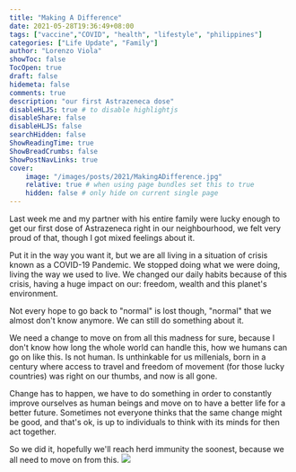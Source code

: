 ```yaml
---
title: "Making A Difference"
date: 2021-05-28T19:36:49+08:00
tags: ["vaccine","COVID", "health", "lifestyle", "philippines"]
categories: ["Life Update", "Family"]
author: "Lorenzo Viola"
showToc: false
TocOpen: true
draft: false
hidemeta: false
comments: true
description: "our first Astrazeneca dose"
disableHLJS: true # to disable highlightjs
disableShare: false
disableHLJS: false
searchHidden: false
ShowReadingTime: true
ShowBreadCrumbs: false
ShowPostNavLinks: true
cover:
    image: "/images/posts/2021/MakingADifference.jpg"
    relative: true # when using page bundles set this to true
    hidden: false # only hide on current single page
---
```


Last week me and my partner with his entire family were lucky enough to get our first dose of Astrazeneca right in our neighbourhood, we felt very proud of that, though I got mixed feelings about it.

Put it in the way you want it, but we are all living in a situation of crisis known as a COVID-19 Pandemic. 
We stopped doing what we were doing, living the way we used to live. We changed our daily habits because of this crisis, having a huge impact on our: freedom, wealth and this planet's environment.

Not every hope to go back to "normal" is lost though, "normal" that we almost don't know anymore. We can still do something about it.

We need a change to move on from all this madness for sure, because I don't know how long the whole world can handle this, how we humans can go on like this. 
Is not human.
Is unthinkable for us millenials, born in a century where access to travel and freedom of movement (for those lucky countries)  was right on our thumbs, and now is all gone.

Change has to happen, we have to do something in order to constantly improve ourselves as human beings and move on to have a better life for a better future.
Sometimes not everyone thinks that the same change might be good, and that's ok, is up to individuals to think with its minds for then act together.

So we did it, hopefully we'll reach herd immunity the soonest, because we all need to move on from this.
![](/images/posts/2021/MakingADifference2.jpg#center)